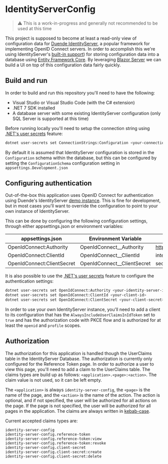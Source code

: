 # IdentityServerConfig

> :warning: This is a work-in-progress and generally not recommended to be used at this time

This project is supposed to become at least a read-only view of configuration data for [Duende IdentityServer](https://duendesoftware.com/products/identityserver), a popular framework for implementing OpenID Connect servers. In order to accomplish this we're using IdentityServer's [built-in support](https://docs.duendesoftware.com/identityserver/v6/data/ef/)) for storing configuration data into a database using [Entity Framework Core](https://learn.microsoft.com/en-us/ef/core/). By leveraging [Blazor Server](https://learn.microsoft.com/en-us/aspnet/core/blazor/hosting-models?view=aspnetcore-7.0#blazor-server) we can build a UI on top of this configuration data fairly quickly.

## Build and run
In order to build and run this repository you'll need to have the following:

- Visual Studio or Visual Studio Code (with the C# extension)
- .NET 7 SDK installed
- A database server with some existing IdentityServer configuration (only SQL Server is supported at this time)

Before running locally you'll need to setup the connection string using [.NET's user secrets](https://learn.microsoft.com/en-us/aspnet/core/security/app-secrets?view=aspnetcore-7.0&tabs=windows) feature:

```bash
dotnet user-secrets set ConnectionStrings:Configuration <your-connection-string>
```

By default it is assumed that IdentityServer configuration is stored in the `Configuration` schema within the database, but this can be configured by setting the `ConfigurationSchema` configuration setting in `appsettings.Development.json`

## Configuring authentication
Out-of-the-box this application uses OpenID Connect for authentication using Duende's IdentityServer [demo instance](https://demo.duendesoftware.com/). This is fine for development, but in most cases you'll want to override the configuration to point to your own instance of IdentityServer.

This can be done by configuring the following configuration settings, through either appsettings.json or environment variables:

| appsettings.json           | Environment Variable        | Default value                   |
|----------------------------|-----------------------------|---------------------------------|
| OpenIdConnect:Authority    | OpenIdConnect__Authority    | https://demo.duendesoftware.com |
| OpenIdConnect:ClientId     | OpenIdConnect__ClientId     | interactive.confidential.short  |
| OpenIdConnect:ClientSecret | OpenIdConnect__ClientSecret | secret                          |

It is also possible to use the [.NET's user secrets](https://learn.microsoft.com/en-us/aspnet/core/security/app-secrets?view=aspnetcore-7.0&tabs=windows) feature to configure the authentication settings:

```bash
dotnet user-secrets set OpenIdConnect:Authority <your-identity-server-instance>
dotnet user-secrets set OpenIdConnect:ClientId <your-client-id>
dotnet user-secrets set OpenIdConnect:ClientSecret <your-client-secret>
```

In order to use your own IdentityServer instance, you'll need to add a client to its configuration that has the `AlwaysIncludeUserClaimsInIdToken` set to `true` and has the authorization code with PKCE flow and is authorized for at least the `openid`  and `profile` scopes.

## Authorization
The authorization for this application is handled though the UserClaims table in the IdentityServer Database. The authorization is currently only configured for the Reference Token page. In order to authorize a user to view this page, you'll need to add a claim to the UserClaims table. The claims types are build up as follows:
`<application>.<page>:<action>`. The claim value is not used, so it can be left empty.

The `<application>` is always `identity-server-config`, the `<page>` is the name of the page, and the `<action>` is the name of the action. The action is optional, and if not specified, the user will be authorized for all actions on the page.
If the page is not specified, the user will be authorized for all pages in the application.
The claims are always written in [kebab-case](https://betterprogramming.pub/string-case-styles-camel-pascal-snake-and-kebab-case-981407998841).

Current accepted claims types are:
```
identity-server-config
identity-server-config.reference-token
identity-server-config.reference-token:view
identity-server-config.reference-token:revoke
identity-server-config.client-secret
identity-server-config.client-secret:create
identity-server-config.client-secret:delete
```

